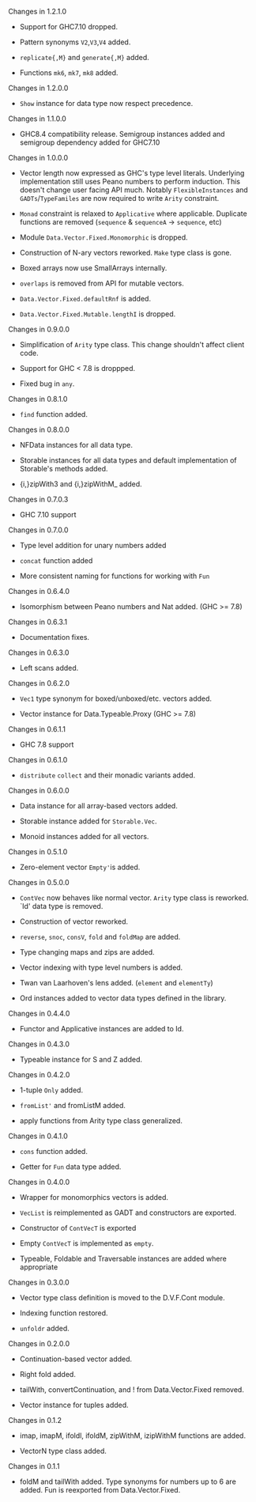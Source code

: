 Changes in 1.2.1.0

  * Support for GHC7.10 dropped.

  * Pattern synonyms `V2`,`V3`,`V4` added.

  * `replicate{,M}` and `generate{,M}` added.

  * Functions `mk6`, `mk7`, `mk8` added.


Changes in 1.2.0.0

  * `Show` instance for data type now respect precedence.

Changes in 1.1.0.0

  * GHC8.4 compatibility release. Semigroup instances added and
    semigroup dependency added for GHC7.10

Changes in 1.0.0.0

  * Vector length now expressed as GHC's type level literals. Underlying
    implementation still uses Peano numbers to perform induction. This doesn't
    change user facing API much. Notably `FlexibleInstances` and
    `GADTs`/`TypeFamiles` are now required to write `Arity` constraint.

  * `Monad` constraint is relaxed to `Applicative` where applicable. Duplicate
    functions are removed (`sequence` & `sequenceA` → `sequence`, etc)

  * Module `Data.Vector.Fixed.Monomorphic` is dropped.

  * Construction of N-ary vectors reworked. `Make` type class is gone.

  * Boxed arrays now use SmallArrays internally.

  * `overlaps` is removed from API for mutable vectors.

  * `Data.Vector.Fixed.defaultRnf` is added.

  * `Data.Vector.Fixed.Mutable.lengthI` is dropped.

Changes in 0.9.0.0

  * Simplification of `Arity` type class. This change shouldn't affect client
    code.

  * Support for GHC < 7.8 is droppped.

  * Fixed bug in `any`.


Changes in 0.8.1.0

  * `find` function added.


Changes in 0.8.0.0

  * NFData instances for all data type.

  * Storable instances for all data types and default implementation of
    Storable's methods added.

  * {i,}zipWith3 and {i,}zipWithM_ added.


Changes in 0.7.0.3

  * GHC 7.10 support


Changes in 0.7.0.0

  * Type level addition for unary numbers added

  * `concat` function added

  * More consistent naming for functions for working with `Fun`


Changes in 0.6.4.0

  * Isomorphism between Peano numbers and Nat added. (GHC >= 7.8)


Changes in 0.6.3.1

  * Documentation fixes.


Changes in 0.6.3.0

  * Left scans added.


Changes in 0.6.2.0

  * `Vec1` type synonym for boxed/unboxed/etc. vectors added.

  * Vector instance for Data.Typeable.Proxy (GHC >= 7.8)


Changes in 0.6.1.1

  * GHC 7.8 support


Changes in 0.6.1.0

  * `distribute` `collect` and their monadic variants added.


Changes in 0.6.0.0

  * Data instance for all array-based vectors added.

  * Storable instance added for `Storable.Vec`.

  * Monoid instances added for all vectors.


Changes in 0.5.1.0

  * Zero-element vector `Empty'`is added.


Changes in 0.5.0.0

  * `ContVec` now behaves like normal vector. `Arity` type class is
    reworked. `Id' data type is removed.

  * Construction of vector reworked.

  * `reverse`, `snoc`, `consV`, `fold` and `foldMap` are added.

  * Type changing maps and zips are added.

  * Vector indexing with type level numbers is added.

  * Twan van Laarhoven's lens added. (`element` and `elementTy`)

  * Ord instances added to vector data types defined in the library.


Changes in 0.4.4.0

  * Functor and Applicative instances are added to Id.


Changes in 0.4.3.0

  * Typeable instance for S and Z added.


Changes in 0.4.2.0

  * 1-tuple `Only` added.

  * `fromList'` and fromListM added.

  * apply functions from Arity type class generalized.


Changes in 0.4.1.0

  * `cons` function added.

  * Getter for `Fun` data type added.


Changes in 0.4.0.0

  * Wrapper for monomorphics vectors is added.

  * `VecList` is reimplemented as GADT and constructors are exported.

  * Constructor of `ContVecT` is exported

  * Empty `ContVecT` is implemented as `empty`.

  * Typeable, Foldable and Traversable instances are added where
    appropriate


Changes in 0.3.0.0

  * Vector type class definition is moved to the D.V.F.Cont module.

  * Indexing function restored.

  * `unfoldr` added.


Changes in 0.2.0.0

  * Continuation-based vector added.

  * Right fold added.

  * tailWith, convertContinuation, and ! from
    Data.Vector.Fixed removed.

  * Vector instance for tuples added.


Changes in 0.1.2

  * imap, imapM, ifoldl, ifoldM, zipWithM, izipWithM
    functions are added.

  * VectorN type class added.


Changes in 0.1.1

  * foldM and tailWith added. Type synonyms for numbers up to 6 are
    added. Fun is reexported from Data.Vector.Fixed.
